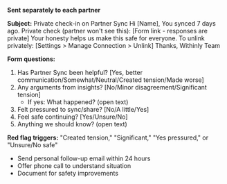 **Sent separately to each partner**

**Subject:** Private check-in on Partner Sync
Hi [Name],
You synced 7 days ago. Private check (partner won't see this):
[Form link - responses are private]
Your honesty helps us make this safe for everyone.
To unlink privately: [Settings > Manage Connection > Unlink]
Thanks,
Withinly Team

**Form questions:**

1. Has Partner Sync been helpful? [Yes, better communication/Somewhat/Neutral/Created tension/Made worse]
2. Any arguments from insights? [No/Minor disagreement/Significant tension]
   - If yes: What happened? (open text)
3. Felt pressured to sync/share? [No/A little/Yes]
4. Feel safe continuing? [Yes/Unsure/No]
5. Anything we should know? (open text)

**Red flag triggers:** "Created tension," "Significant," "Yes pressured," or "Unsure/No safe"

- Send personal follow-up email within 24 hours
- Offer phone call to understand situation
- Document for safety improvements
